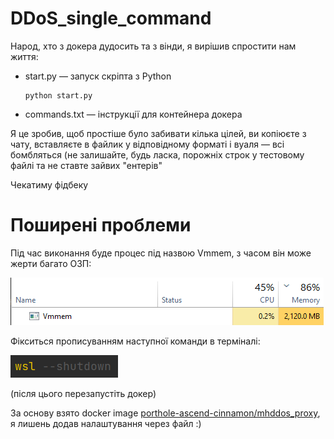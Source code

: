 # DDoS_single_command
 
Народ, хто з докера дудосить та з вінди, я вирішив спростити нам життя: 
* start.py — запуск скріпта з Python
    ``` 
    python start.py
    ```

* commands.txt — інструкції для контейнера докера

Я це зробив, щоб простіше було забивати кілька цілей, ви копіюєте з чату, вставляєте в файлик у відповідному форматі і 
вуаля — всі бомбляться (не залишайте, будь ласка, порожніх строк у тестовому файлі та не ставте зайвих "ентерів"

Чекатиму фідбеку

# Поширені проблеми

Під час виконання буде процес під назвою Vmmem, з часом він може жерти багато ОЗП:

![Vmmem](./images/Vmmem.png)

Фікситься прописуванням наступної команди в терміналі:

![solution](./images/solution.png)

(після цього перезапустіть докер)

За основу взято docker image [porthole-ascend-cinnamon/mhddos_proxy](https://github.com/porthole-ascend-cinnamon/mhddos_proxy),
я лишень додав налаштування через файл :)